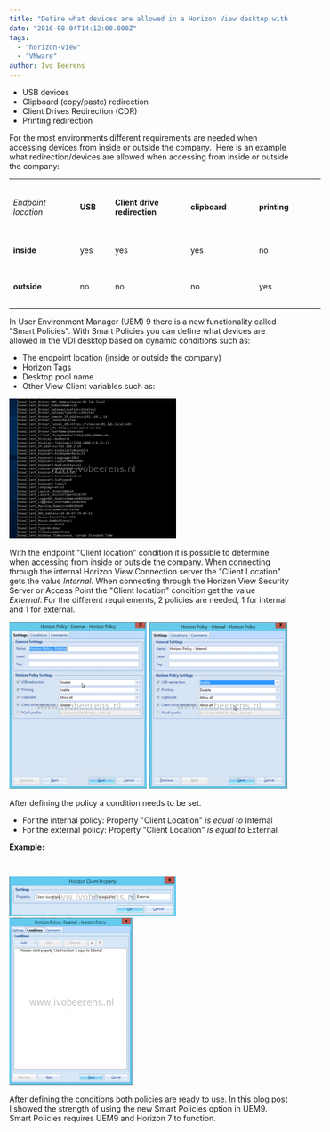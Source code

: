 ```yaml
---
title: "Define what devices are allowed in a Horizon View desktop with UEM Smart Policies"
date: "2016-08-04T14:12:00.000Z"
tags: 
  - "horizon-view"
  - "VMware"
author: Ivo Beerens
---
```


- USB devices
- Clipboard (copy/paste) redirection
- Client Drives Redirection (CDR)
- Printing redirection

For the most environments different requirements are needed when accessing devices from inside or outside the company.  Here is an example what redirection/devices are allowed when accessing from inside or outside the company:

<table style="width: 580px;"><tbody><tr style="height: 96px;"><td style="width: 106px; height: 96px;"><em>Endpoint</em><div></div><em>location&nbsp;</em></td><td style="width: 49px; height: 96px;"><strong>USB</strong></td><td style="width: 122px; height: 96px;"><strong>Client drive redirection</strong></td><td style="width: 109px; height: 96px;"><strong>clipboard</strong></td><td style="width: 104px; height: 96px;"><strong>printing</strong></td></tr><tr style="height: 48px;"><td style="width: 106px; height: 48px;"><strong>inside</strong></td><td style="width: 49px; height: 48px;">yes</td><td style="width: 122px; height: 48px;">yes</td><td style="width: 109px; height: 48px;">yes</td><td style="width: 104px; height: 48px;">no</td></tr><tr style="height: 72px;"><td style="width: 106px; height: 72px;"><strong>outside</strong></td><td style="width: 49px; height: 72px;">no</td><td style="width: 122px; height: 72px;">no</td><td style="width: 109px; height: 72px;">no</td><td style="width: 104px; height: 72px;">yes</td></tr></tbody></table>

In User Environment Manager (UEM) 9 there is a new functionality called "Smart Policies". With Smart Policies you can define what devices are allowed in the VDI desktop based on dynamic conditions such as:

- The endpoint location (inside or outside the company)
- Horizon Tags
- Desktop pool name
- Other View Client variables such as:

[![vars](images/vars-300x251.png)](images/vars.png)

With the endpoint "Client location" condition it is possible to determine when accessing from inside or outside the company. When connecting through the internal Horizon View Connection server the "Client Location" gets the value _Internal_. When connecting through the Horizon View Security Server or Access Point the "Client location" condition get the value _External_. For the different requirements, 2 policies are needed, 1 for internal and 1 for external.

[![Exterbal](images/Exterbal-247x300.png)](images/Exterbal.png) [![Internal](images/Internal-249x300.png)](https://www.ivobeerens.nl/wp-content/uploads/2016/08/Internal.png)

After defining the policy a condition needs to be set.

- For the internal policy: Property "Client Location" _is equal to_ Internal
- For the external policy: Property "Client Location" _is equal to_ External

**Example:**

 

[![4](images/4-300x71.png)](images/4.png)[![3](images/3-221x300.png)](https://www.ivobeerens.nl/wp-content/uploads/2016/07/3.png)

After defining the conditions both policies are ready to use. In this blog post I showed the strength of using the new Smart Policies option in UEM9. Smart Policies requires UEM9 and Horizon 7 to function.



